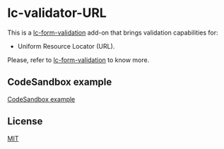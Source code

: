 # lc-validator-URL

This is a [lc-form-validation](https://github.com/Lemoncode/lcFormValidation) add-on that brings validation capabilities for:

- Uniform Resource Locator (URL).

Please, refer to [lc-form-validation](https://github.com/Lemoncode/lcFormValidation) to know more.

## CodeSandbox example

[CodeSandbox example](https://codesandbox.io/s/wq9lw3nr1k)

## License

[MIT](./LICENSE)
